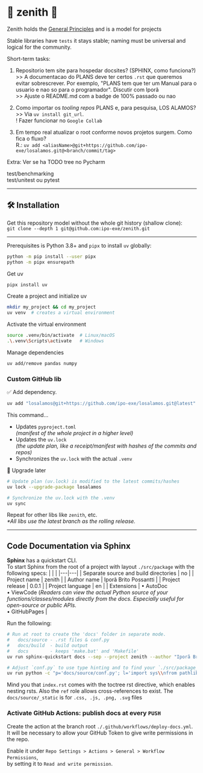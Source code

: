 # 🌟 zenith 🌟
Zenith holds the [General Principles](https://github.com/ipo-exe/zenith/blob/main/principles.md) and is a model for projects

Stable libraries have `tests` it stays stable; naming must be universal and logical for the community.

Short-term tasks: 
1. Repositorio tem site para hospedar docsites? (SPHINX, como funciona?)  
  \>> A documentacao do PLANS deve ter certos `.rst` que queremos evitar sobrescrever. Por exemplo, "PLANS tem que ter um Manual para o usuario e nao so para o programador". Discutir com Iporã  
  \>> Ajuste o README.md com a badge de 100% passado ou nao

1. Como importar os _tooling repos_ PLANS e, para pesquisa, LOS ALAMOS?  
  \>> Via `uv install git_url`.  
  ! Fazer funcionar no `Google Collab`

1. Em tempo real atualizar o root conforme novos projetos surgem. Como fica o fluxo?  
R.: `uv add <aliasName>@git+https://github.com/ipo-exe/losalamos.git@<branch/commit/tag>`

Extra: Ver se ha TODO tree no Pycharm

test/benchmarking  
test/unitest ou pytest  

---

## 🛠️ Installation
Get this repository model without the whole git history (shallow clone):  
`git clone --depth 1 git@github.com:ipo-exe/zenith.git`

---

Prerequisites is Python 3.8+ and `pipx` to install `uv` globally:
```bash
python -m pip install --user pipx
python -m pipx ensurepath
```
Get uv
```bash
pipx install uv
```
Create a project and initialize uv
```bash
mkdir my_project && cd my_project
uv venv  # creates a virtual environment
```
Activate the virtual environment
```bash
source .venv/bin/activate  # Linux/macOS
.\.venv\Scripts\activate   # Windows
```
Manage dependencies
```bash
uv add/remove pandas numpy
```
### Custom GitHub lib
✅ Add dependency.
```bash
uv add "losalamos@git+https://github.com/ipo-exe/losalamos.git@latest"
```
This command...
- Updates `pyproject.toml`  
_(manifest of the whole project in a higher level)_
- Updates the `uv.lock`  
_(the update plan, like a receipt/manifest with hashes of the commits and repos)_
- Synchronizes the `uv.lock` with the actual `.venv`

🔄 Upgrade later
```bash
# Update plan (uv.lock) is modified to the latest commits/hashes
uv lock --upgrade-package losalamos

# Synchronize the uv.lock with the .venv
uv sync
```
Repeat for other libs like `zenith`, etc.  
_*All libs use the latest branch as the rolling release._

---

## Code Documentation via Sphinx

**Sphinx** has a quickstart CLI.  
To start Sphinx from the root of a project with layout `./src/package` with the following specs:
| | |
|---|---|
| Separate source and build directories | no |
| Project name | zenith |
| Author name | Iporã Brito Possantti |
| Project release | 0.0.1 |
| Project language | en   |
| Extensions | • AutoDoc <br>• ViewCode (_Readers can view the actual Python source of your functions/classes/modules directly from the docs. Especially useful for open-source or public APIs._ <br>• GitHubPages |

Run the following:
```bash
# Run at root to create the 'docs' folder in separate mode.
#   docs/source - .rst files & conf.py
#   docs/build  - build output
#   docs        - keeps 'make.bat' and 'Makefile'
uv run sphinx-quickstart docs --sep --project zenith --author "Iporã Brito Possantti" --release 0.0.1 --language en --ext-autodoc --ext-viewcode --ext-githubpages

# Adjust `conf.py` to use type hinting and to find your `./src/package_name`
uv run python -c "p='docs/source/conf.py'; l='import sys\\nfrom pathlib import Path\\n\\n# Allow sphinx to find the package\\nconf_dir = Path(__file__).parent\nsys.path.insert(0, str((conf_dir.parent.parent / \"src\").resolve()))\\n\\n# Enable autodoc using type hinting annotations\\nautodoc_typehints = \"description\"\\n\\n'; c=open(p, encoding='utf-8').read(); open(p, 'w', encoding='utf-8').write(l + c)"
```

Mind you that `index.rst` comes with the toctree rst directive, which enables nesting rsts. Also the `ref` role allows cross-references to exist. The `docs/source/_static` is for `.css, .js, .png, .svg` files

### **Activate GitHub Actions**: publish docs at every `PUSH`

Create the action at the branch root `./.github/workflows/deploy-docs.yml`.  
It will be necessary to allow your GitHub Token to give write permissions in the repo.

Enable it under `Repo Settings > Actions > General > Workflow Permissions`,  
by setting it to `Read and write permission`.